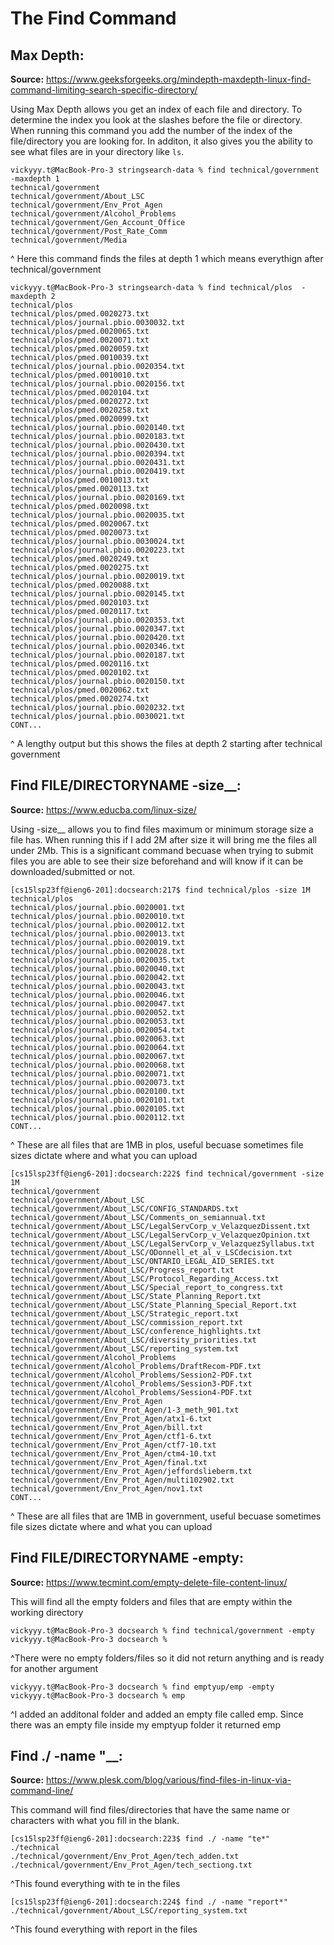 # The Find Command

**Max Depth:**
------------------------
**Source:** https://www.geeksforgeeks.org/mindepth-maxdepth-linux-find-command-limiting-search-specific-directory/

Using Max Depth allows you get an index of each file and directory. To determine the index you look at the slashes before the file or directory. When running this command you add the number of the index of the file/directory you are looking for. In additon, it also gives you the ability to see what files are in your directory like `ls`.

```
vickyyy.t@MacBook-Pro-3 stringsearch-data % find technical/government -maxdepth 1
technical/government
technical/government/About_LSC
technical/government/Env_Prot_Agen
technical/government/Alcohol_Problems
technical/government/Gen_Account_Office
technical/government/Post_Rate_Comm
technical/government/Media
```
^ Here this command finds the files at depth 1 which means everythign after technical/government

```
vickyyy.t@MacBook-Pro-3 stringsearch-data % find technical/plos  -maxdepth 2 
technical/plos
technical/plos/pmed.0020273.txt
technical/plos/journal.pbio.0030032.txt
technical/plos/pmed.0020065.txt
technical/plos/pmed.0020071.txt
technical/plos/pmed.0020059.txt
technical/plos/pmed.0010039.txt
technical/plos/journal.pbio.0020354.txt
technical/plos/pmed.0010010.txt
technical/plos/journal.pbio.0020156.txt
technical/plos/pmed.0020104.txt
technical/plos/pmed.0020272.txt
technical/plos/pmed.0020258.txt
technical/plos/pmed.0020099.txt
technical/plos/journal.pbio.0020140.txt
technical/plos/journal.pbio.0020183.txt
technical/plos/journal.pbio.0020430.txt
technical/plos/journal.pbio.0020394.txt
technical/plos/journal.pbio.0020431.txt
technical/plos/journal.pbio.0020419.txt
technical/plos/pmed.0010013.txt
technical/plos/pmed.0020113.txt
technical/plos/journal.pbio.0020169.txt
technical/plos/pmed.0020098.txt
technical/plos/journal.pbio.0020035.txt
technical/plos/pmed.0020067.txt
technical/plos/pmed.0020073.txt
technical/plos/journal.pbio.0030024.txt
technical/plos/journal.pbio.0020223.txt
technical/plos/pmed.0020249.txt
technical/plos/pmed.0020275.txt
technical/plos/journal.pbio.0020019.txt
technical/plos/pmed.0020088.txt
technical/plos/journal.pbio.0020145.txt
technical/plos/pmed.0020103.txt
technical/plos/pmed.0020117.txt
technical/plos/journal.pbio.0020353.txt
technical/plos/journal.pbio.0020347.txt
technical/plos/journal.pbio.0020420.txt
technical/plos/journal.pbio.0020346.txt
technical/plos/journal.pbio.0020187.txt
technical/plos/pmed.0020116.txt
technical/plos/pmed.0020102.txt
technical/plos/journal.pbio.0020150.txt
technical/plos/pmed.0020062.txt
technical/plos/pmed.0020274.txt
technical/plos/journal.pbio.0020232.txt
technical/plos/journal.pbio.0030021.txt
CONT...
```
^ A lengthy output but this shows the files at depth 2 starting after technical government 


**Find FILE/DIRECTORYNAME -size__:**
------------------------
**Source:** https://www.educba.com/linux-size/

Using -size__ allows you to find files maximum or minimum storage size a file has. When running this if I add 2M after size it will bring me the files all under 2Mb. This is a significant command becuase when trying to submit files you are able to see their size beforehand and will know if it can be downloaded/submitted or not.  


```
[cs15lsp23ff@ieng6-201]:docsearch:217$ find technical/plos -size 1M
technical/plos
technical/plos/journal.pbio.0020001.txt
technical/plos/journal.pbio.0020010.txt
technical/plos/journal.pbio.0020012.txt
technical/plos/journal.pbio.0020013.txt
technical/plos/journal.pbio.0020019.txt
technical/plos/journal.pbio.0020028.txt
technical/plos/journal.pbio.0020035.txt
technical/plos/journal.pbio.0020040.txt
technical/plos/journal.pbio.0020042.txt
technical/plos/journal.pbio.0020043.txt
technical/plos/journal.pbio.0020046.txt
technical/plos/journal.pbio.0020047.txt
technical/plos/journal.pbio.0020052.txt
technical/plos/journal.pbio.0020053.txt
technical/plos/journal.pbio.0020054.txt
technical/plos/journal.pbio.0020063.txt
technical/plos/journal.pbio.0020064.txt
technical/plos/journal.pbio.0020067.txt
technical/plos/journal.pbio.0020068.txt
technical/plos/journal.pbio.0020071.txt
technical/plos/journal.pbio.0020073.txt
technical/plos/journal.pbio.0020100.txt
technical/plos/journal.pbio.0020101.txt
technical/plos/journal.pbio.0020105.txt
technical/plos/journal.pbio.0020112.txt
CONT...
```
^ These are all files that are 1MB in plos, useful becuase sometimes file sizes dictate where and what you can upload


```
[cs15lsp23ff@ieng6-201]:docsearch:222$ find technical/government -size 1M
technical/government
technical/government/About_LSC
technical/government/About_LSC/CONFIG_STANDARDS.txt
technical/government/About_LSC/Comments_on_semiannual.txt
technical/government/About_LSC/LegalServCorp_v_VelazquezDissent.txt
technical/government/About_LSC/LegalServCorp_v_VelazquezOpinion.txt
technical/government/About_LSC/LegalServCorp_v_VelazquezSyllabus.txt
technical/government/About_LSC/ODonnell_et_al_v_LSCdecision.txt
technical/government/About_LSC/ONTARIO_LEGAL_AID_SERIES.txt
technical/government/About_LSC/Progress_report.txt
technical/government/About_LSC/Protocol_Regarding_Access.txt
technical/government/About_LSC/Special_report_to_congress.txt
technical/government/About_LSC/State_Planning_Report.txt
technical/government/About_LSC/State_Planning_Special_Report.txt
technical/government/About_LSC/Strategic_report.txt
technical/government/About_LSC/commission_report.txt
technical/government/About_LSC/conference_highlights.txt
technical/government/About_LSC/diversity_priorities.txt
technical/government/About_LSC/reporting_system.txt
technical/government/Alcohol_Problems
technical/government/Alcohol_Problems/DraftRecom-PDF.txt
technical/government/Alcohol_Problems/Session2-PDF.txt
technical/government/Alcohol_Problems/Session3-PDF.txt
technical/government/Alcohol_Problems/Session4-PDF.txt
technical/government/Env_Prot_Agen
technical/government/Env_Prot_Agen/1-3_meth_901.txt
technical/government/Env_Prot_Agen/atx1-6.txt
technical/government/Env_Prot_Agen/bill.txt
technical/government/Env_Prot_Agen/ctf1-6.txt
technical/government/Env_Prot_Agen/ctf7-10.txt
technical/government/Env_Prot_Agen/ctm4-10.txt
technical/government/Env_Prot_Agen/final.txt
technical/government/Env_Prot_Agen/jeffordslieberm.txt
technical/government/Env_Prot_Agen/multi102902.txt
technical/government/Env_Prot_Agen/nov1.txt
CONT...
```
^ These are all files that are 1MB in government, useful becuase sometimes file sizes dictate where and what you can upload

**Find FILE/DIRECTORYNAME -empty:**
------------------------
**Source:** https://www.tecmint.com/empty-delete-file-content-linux/

This will find all the empty folders and files that are empty within the working directory

```
vickyyy.t@MacBook-Pro-3 docsearch % find technical/government -empty      
vickyyy.t@MacBook-Pro-3 docsearch % 
```
^There were no empty folders/files so it did not return anything and is ready for another argument

```
vickyyy.t@MacBook-Pro-3 docsearch % find emptyup/emp -empty      
vickyyy.t@MacBook-Pro-3 docsearch % emp

```
^I added an additonal folder and added an empty file called emp. Since there was an empty file inside my emptyup folder it returned emp


**Find ./ -name "__:**
------------------------
**Source:** https://www.plesk.com/blog/various/find-files-in-linux-via-command-line/

This command will find files/directories that have the same name or characters with what you fill in the blank.

```
[cs15lsp23ff@ieng6-201]:docsearch:223$ find ./ -name "te*"
./technical
./technical/government/Env_Prot_Agen/tech_adden.txt
./technical/government/Env_Prot_Agen/tech_sectiong.txt
```
^This found everything with te in the files 

```
[cs15lsp23ff@ieng6-201]:docsearch:224$ find ./ -name "report*"
./technical/government/About_LSC/reporting_system.txt
```
^This found everything with report in the files 
